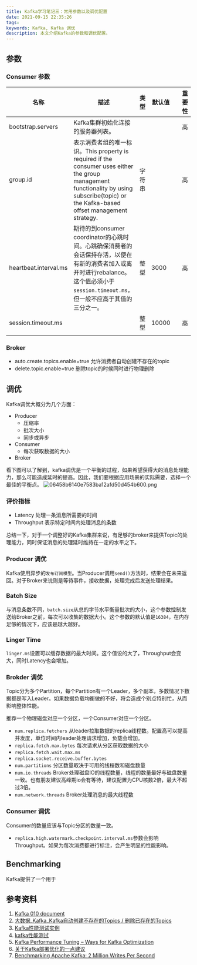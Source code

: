 ```yaml
---
title: Kafka学习笔记三：常用参数以及调优配置
date: 2021-09-15 22:35:26
tags:
keywords: Kafka, Kafka 调优
description: 本文介绍Kafka的参数和调优配置。
---
```


## 参数

### Consumer 参数

| 名称 | 描述 | 类型 | 默认值 |  | 重要性 |
| --- | --- | --- | --- | --- | --- |
| bootstrap.servers | Kafka集群初始化连接的服务器列表。 |  |  |  | 高 |
| group.id | 表示消费者组的唯一标识。This property is required if the consumer uses either the group management functionality by using subscribe(topic) or the Kafka-based offset management strategy. | 字符串 |  |  | 高 |
| heartbeat.interval.ms | 期待的到consumer coordinator的心跳时间。心跳确保消费者的会话保持存活，以便在有新的消费者加入或离开时进行rebalance。这个值必须小于`session.timeout.ms`，但一般不应高于其值的三分之一。 | 整型 | 3000 |  | 高 |
| session.timeout.ms |  | 整型 | 10000 |  | 高 |
|  |  |  |  |  |  |

### Broker
* auto.create.topics.enable=true 允许消费者自动创建不存在的topic
* delete.topic.enable=true 删除topic的时候同时进行物理删除

## 调优
Kafka调优大概分为几个方面：

* Producer 
    * 压缩率
    * 批次大小
    * 同步或异步
* Consumer 
    * 每次获取数据的大小
* Broker

看下图可以了解到，kafka调优是一个平衡的过程，如果希望获得大的消息处理能力，那么可能造成延时的提高。因此，我们要根据应用场景的实际需要，选择一个最佳的平衡点。
![06458b6140e7583ba12afd50d454b600.png](evernotecid://ABDCA1EB-5F78-4410-93E7-50133663A78D/appyinxiangcom/28528220/ENResource/p154)

### 评价指标
* Latency 处理一条消息所需要的时间
* Throughput 表示特定时间内处理消息的条数

总结一下，对于一个调整好的Kafka集群来说，有足够的broker来提供Topic的处理能力，同时保证消息的处理延时维持在一定的水平之下。

### Producer 调优
Kafka使用异步的`发布订阅模型`。当Producer调用`send()`方法时，结果会在未来返回。对于Broker来说则是等待事件，接收数据，处理完成后发送处理结果。

### Batch Size
与消息条数不同，`batch.size`从总的字节水平衡量批次的大小，这个参数控制发送给Broker之前，每次可以收集的数据大小。这个参数的默认值是`16384`，在内存足够的情况下，应该是越大越好。

### Linger Time
`linger.ms`设置可以缓存数据的最大时间。这个值设的大了，Throughput会变大，同时Latency也会增加。

### Brokder 调优
Topic分为多个Partition，每个Partition有一个Leader，多个副本，多数情况下数据都是写入Leader。如果数据负载均衡做的不好，将会造成个别点特别忙，从而影响整体性能。

推荐一个物理磁盘对应一个分区，一个Consumer对应一个分区。

* `num.replica.fetchers` 从leader拉取数据的replica线程数。配置高可以提高并发度，单位时间内leader处理请求增加，负载会增加。
* `replica.fetch.max.bytes` 每次请求从分区获取数据的大小
* `replica.fetch.wait.max.ms` 
* `replica.socket.receive.buffer.bytes` 
* `num.partitions` 分区数量取决于可用的线程数和磁盘数量
* `num.io.threads` Broker处理磁盘IO的线程数量，线程的数量最好与磁盘数量一致。也有朋友建议高峰期io会有等待，建议配置为CPU核数2倍，最大不超过3倍。
* `num.network.threads` Broker处理消息的最大线程数

### Consumer 调优
Consumer的数量应该与Topic分区的数量一致。

* `replica.high.watermark.checkpoint.interval.ms`参数会影响Throughput。如果为每次消费都进行标注，会产生明显的性能影响。

## Benchmarking 
Kafka提供了一个用于

## 参考资料
1. [Kafka 010 document](http://kafka.apache.org/0100/documentation.html)
2. [大数据_Kafka_Kafka自动创建不存在的Topics / 删除已存在的Topics](https://blog.csdn.net/u010003835/article/details/52790378)
2. [Kafka性能测试实例](https://www.cnblogs.com/smartloli/p/10093838.html)
3. [kafka性能测试](https://www.cnblogs.com/runnerjack/p/9105784.html)
4. [Kafka Performance Tuning – Ways for Kafka Optimization](https://data-flair.training/blogs/kafka-performance-tuning/)
5. [关于Kafka部署优化的一点建议](https://www.cnblogs.com/senlinyang/p/8143268.html)
6. [Benchmarking Apache Kafka: 2 Million Writes Per Second ](https://engineering.linkedin.com/kafka/benchmarking-apache-kafka-2-million-writes-second-three-cheap-machines)